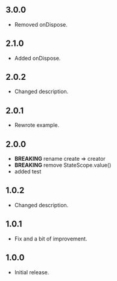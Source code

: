 ## 3.0.0

* Removed onDispose.

## 2.1.0

* Added onDispose.

## 2.0.2

* Changed description.

## 2.0.1

* Rewrote example.

## 2.0.0

* __BREAKING__ rename create => creator
* __BREAKING__ remove StateScope.value()
* added test

## 1.0.2

* Changed description.

## 1.0.1

* Fix and a bit of improvement.

## 1.0.0

* Initial release.
